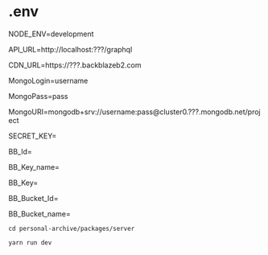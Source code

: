 # .env

NODE_ENV=development

API_URL=http://localhost:???/graphql

CDN_URL=https://???.backblazeb2.com

MongoLogin=username

MongoPass=pass

MongoURI=mongodb+srv://username:pass@cluster0.???.mongodb.net/project

SECRET_KEY=

BB_Id=

BB_Key_name=

BB_Key=

BB_Bucket_Id=

BB_Bucket_name=

```
cd personal-archive/packages/server

yarn run dev
```
